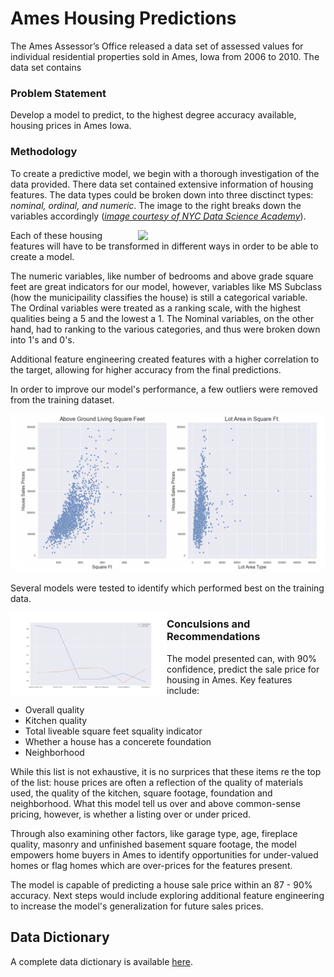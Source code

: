 # Ames Housing Predictions

The Ames Assessor’s Office released a data set of assessed values for individual residential properties sold in Ames, Iowa from 2006 to 2010. The data set contains 

### Problem Statement
Develop a model to predict, to the highest degree accuracy available, housing prices in Ames Iowa. 

### Methodology

To create a predictive model, we begin with a thorough investigation of the data provided. There data set contained extensive information of housing features. The data types could be broken down into three disctinct types: *nominal, ordinal, and numeric*. The image to the right breaks down the variables accordingly ([*image courtesy of NYC Data Science Academy*](https://nycdatascience.com/blog/student-works/studying-regression-model-efficacy-on-the-ames-housing-data-set/)). 

<img src = 'https://nycdsa-blog-files.s3.us-east-2.amazonaws.com/2019/09/ML_project_variables-1-1024x576.png' style="width: 300px; float: right;">

Each of these housing features will have to be transformed in different ways in order to be able to create a model. 

The numeric variables, like number of bedrooms and above grade square feet are great indicators for our model, however, variables like MS Subclass (how the municipaility classifies the house) is still a categorical variable. The Ordinal variables were treated as a ranking scale, with the highest qualities being a 5 and the lowest a 1. The Nominal variables, on the other hand, had to ranking to the various categories, and thus were broken down into 1's and 0's. 

Additional feature engineering created features with a higher correlation to the target, allowing for higher accuracy from the final predictions. 


In order to improve our model's performance, a few outliers were removed from the training dataset. 

<img src="/Images_and_Backup/outliers.png"/>

Several models were tested to identify which performed best on the training data. 

<img src="/Images_and_Backup/model_perf_graph.png" alt="drawing" style="width: 250px; float: left;"/>



### Conculsions and Recommendations

The model presented can, with 90% confidence, predict the sale price for housing in Ames. 
Key features include:
 - Overall quality
 - Kitchen quality
 - Total liveable square feet squality indicator
 - Whether a house has a concerete foundation
 - Neighborhood

While this list is not exhaustive, it is no surprices that these items re the top of the list: house prices are often a reflection of the quality of materials used, the quality of the kitchen, square footage, foundation and neighborhood. What this model tell us over and above common-sense pricing, however, is whether a listing over or under priced. 

Through also examining other factors, like garage type, age, fireplace quality, masonry and unfinished basement square footage, the model empowers home buyers in Ames to identify opportunities for under-valued homes or flag homes which are over-prices for the features present. 

The model is capable of predicting a house sale price within an 87 - 90% accuracy. Next steps would include exploring additional feature engineering to increase the model's generalization for future sales prices. 


## Data Dictionary 
A complete data dictionary is available [here](https://www.kaggle.com/c/dsi-us-11-project-2-regression-challenge/data).
